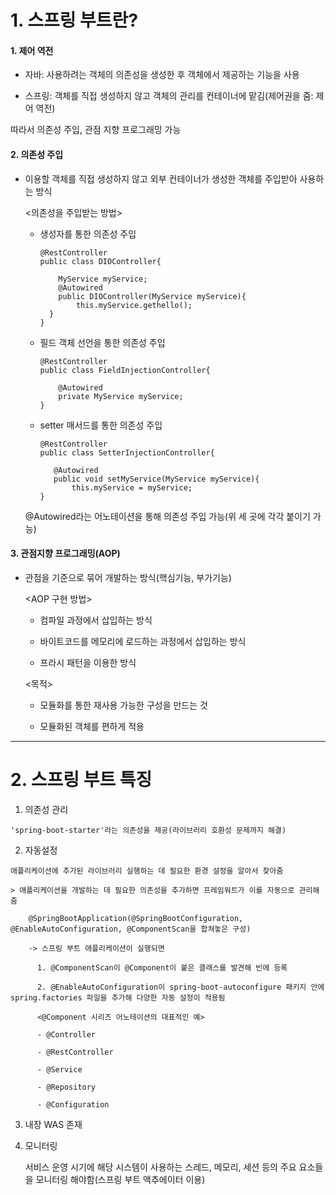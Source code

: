 # 1. 스프링 부트란?
#### 1. 제어 역전

  - 자바: 사용하려는 객체의 의존성을 생성한 후 객체에서 제공하는 기능을 사용

  - 스프링: 객체를 직접 생성하지 않고 객체의 관리를 컨테이너에 맡김(제어권을 줌: 제어 역전)
  
  따라서 의존성 주입, 관점 지향 프로그래밍 가능
  
#### 2. 의존성 주입
  - 이용할 객체를 직접 생성하지 않고 외부 컨테이너가 생성한 객체를 주입받아 사용하는 방식
  
    <의존성을 주입받는 방법>
    
    - 생성자를 통한 의존성 주입
      ````
      @RestController
      public class DIOController{
      
          MyService myService;
          @Autowired
          public DIOController(MyService myService){
              this.myService.gethello();
        }
      }
      ````
    
    - 필드 객체 선언을 통한 의존성 주입

      ````
      @RestController
      public class FieldInjectionController{
        
          @Autowired
          private MyService myService;
      }
      ````
    
    - setter 매서드를 통한 의존성 주입
       ````
      @RestController
      public class SetterInjectionController{
        
          @Autowired
          public void setMyService(MyService myService){
              this.myService = myService;
      }
      ````

    @Autowired라는 어노테이션을 통해 의존성 주입 가능(위 세 곳에 각각 붙이기 가능)

#### 3. 관점지향 프로그래밍(AOP)
  - 관점을 기준으로 묶어 개발하는 방식(핵심기능, 부가기능)

    <AOP 구현 방법>
    - 컴파일 과정에서 삽입하는 방식
      
    - 바이트코드를 메모리에 로드하는 과정에서 삽입하는 방식
      
    - 프라시 패턴을 이용한 방식

    <목적>
    - 모듈화를 통한 재사용 가능한 구성을 만드는 것
   
    - 모듈화된 객체를 편하게 적용
      
***
# 2. 스프링 부트 특징
  1. 의존성 관리

    'spring-boot-starter'라는 의존성을 제공(라이브러리 호환성 문제까지 해결)
    
  2. 자동설정

    애플리케이션에 추가된 라이브러리 실행하는 데 필요한 환경 설정을 알아서 찾아줌

    > 애플리케이션을 개발하는 데 필요한 의존성을 추가하면 프레임워트가 이를 자동으로 관리해줌

        @SpringBootApplication(@SpringBootConfiguration, @EnableAutoConfiguration, @ComponentScan을 합쳐놓은 구성)

        -> 스프링 부트 애플리케이션이 실행되면 
        
          1. @ComponentScan이 @Component이 붙은 클래스를 발견해 빈에 등록
          
          2. @EnableAutoConfiguration이 spring-boot-autoconfigure 패키지 안에 spring.factories 파일을 추가해 다양한 자동 설정이 적용됨

          <@Component 시리즈 어노테이션의 대표적인 예>

          - @Controller

          - @RestController

          - @Service

          - @Repository

          - @Configuration

  3. 내장 WAS 존재

  4. 모니터링

     서비스 운영 시기에 해당 시스템이 사용하는 스레드, 메모리, 세션 등의 주요 요소들을 모니터링 해야함(스프링 부트 액추에이터 이용)
